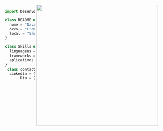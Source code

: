 
<img src="https://raw.githubusercontent.com/MicaelliMedeiros/micaellimedeiros/master/image/computer-illustration.png" min-width="400px" max-width="400px" width="400px" align="right">

```js
import Desenvolvedor from "CodaFofo";

class README extends Desenvolvedor | Ui/Ux {
  nome = "David Lucas";
  area = "Front-End";
  local = "São Paulo";
}

class Skills extends Desenvolvedor {
  linguagens = ["HTML5", "CSS3", "JavaScript", "Java", "Python"];
  frameworks = ["Angular", "Spring"];
  aplicativos = ["Figma", "Adobe XD" ,"Visual Code"];
}
 class contact extends David Lucas  
  Linkedin = (https://www.linkedin.com/in/david-lucas-92619a1b3)
       Dio = (https://www.dio.me/users/davidcontatodev)
  

 
  
